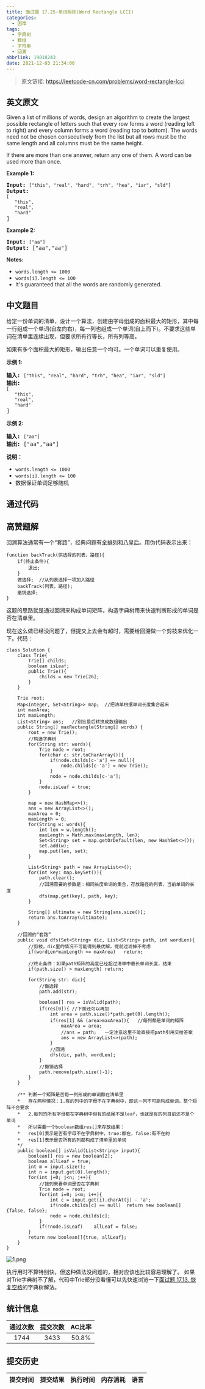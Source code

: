 ```yaml
---
title: 面试题 17.25-单词矩阵(Word Rectangle LCCI)
categories:
  - 困难
tags:
  - 字典树
  - 数组
  - 字符串
  - 回溯
abbrlink: 19018243
date: 2021-12-03 21:34:00
---
```


> 原文链接: https://leetcode-cn.com/problems/word-rectangle-lcci


## 英文原文
<div><p>Given a list of millions of words, design an algorithm to create the largest possible rectangle of letters such that every row forms a word (reading left to right) and every column forms a word (reading top to bottom). The words need not be chosen consecutively from the list but all rows must be the same length and all columns must be the same height.</p>

<p>If there are more than one answer, return any one of them. A word can be used more than once.</p>

<p><strong>Example 1:</strong></p>

<pre>
<strong>Input:</strong> <code>[&quot;this&quot;, &quot;real&quot;, &quot;hard&quot;, &quot;trh&quot;, &quot;hea&quot;, &quot;iar&quot;, &quot;sld&quot;]</code>
<strong>Output:
</strong><code>[
&nbsp;  &quot;this&quot;,
&nbsp;  &quot;real&quot;,
&nbsp;  &quot;hard&quot;</code>
]</pre>

<p><strong>Example 2:</strong></p>

<pre>
<strong>Input:</strong> <code>[&quot;aa&quot;]</code>
<strong>Output: </strong>[&quot;aa&quot;,&quot;aa&quot;]</pre>

<p><strong>Notes: </strong></p>

<ul>
	<li><code>words.length &lt;= 1000</code></li>
	<li><code>words[i].length &lt;= 100</code></li>
	<li>It&#39;s guaranteed that&nbsp;all the words are randomly generated.</li>
</ul>
</div>

## 中文题目
<div><p>给定一份单词的清单，设计一个算法，创建由字母组成的面积最大的矩形，其中每一行组成一个单词(自左向右)，每一列也组成一个单词(自上而下)。不要求这些单词在清单里连续出现，但要求所有行等长，所有列等高。</p>

<p>如果有多个面积最大的矩形，输出任意一个均可。一个单词可以重复使用。</p>

<p><strong>示例 1:</strong></p>

<pre><strong>输入:</strong> <code>[&quot;this&quot;, &quot;real&quot;, &quot;hard&quot;, &quot;trh&quot;, &quot;hea&quot;, &quot;iar&quot;, &quot;sld&quot;]</code>
<strong>输出:
</strong><code>[
&nbsp;  &quot;this&quot;,
&nbsp;  &quot;real&quot;,
&nbsp;  &quot;hard&quot;</code>
]</pre>

<p><strong>示例 2:</strong></p>

<pre><strong>输入:</strong> <code>[&quot;aa&quot;]</code>
<strong>输出: </strong>[&quot;aa&quot;,&quot;aa&quot;]</pre>

<p><strong>说明：</strong></p>

<ul>
	<li><code>words.length &lt;= 1000</code></li>
	<li><code>words[i].length &lt;= 100</code></li>
	<li>数据保证单词足够随机</li>
</ul>
</div>

## 通过代码
<RecoDemo>
</RecoDemo>


## 高赞题解
回溯算法通常有一个“套路”，经典问题有[全排列](https://leetcode-cn.com/problems/permutations/)和[八皇后](https://leetcode-cn.com/problems/eight-queens-lcci/)。用伪代码表示出来：
```
function backTrack(供选择的列表，路径){
    if(终止条件){
        退出;
    }
    做选择;  //从列表选择一项加入路径
    backTrack(列表，路径);
    撤销选择;
}
```
这题的思路就是通过回溯来构成单词矩阵，构造字典树用来快速判断形成的单词是否在清单里。

现在这么做已经没问题了，但提交上去会有超时，需要给回溯做一个剪枝来优化一下。代码：

```
class Solution {
    class Trie{
        Trie[] childs;
        boolean isLeaf;
        public Trie(){
            childs = new Trie[26];
        }
    }

    Trie root;
    Map<Integer, Set<String>> map;  //把清单根据单词长度集合起来
    int maxArea;
    int maxLength;
    List<String> ans;   //别忘最后转换成数组输出
    public String[] maxRectangle(String[] words) {       
        root = new Trie();
        //构造字典树
        for(String str: words){
            Trie node = root;
            for(char c: str.toCharArray()){
                if(node.childs[c-'a'] == null){
                    node.childs[c-'a'] = new Trie();
                }
                node = node.childs[c-'a'];
            }
            node.isLeaf = true;
        }

        map = new HashMap<>();
        ans = new ArrayList<>();
        maxArea = 0;
        maxLength = 0;
        for(String w: words){
            int len = w.length();
            maxLength = Math.max(maxLength, len);
            Set<String> set = map.getOrDefault(len, new HashSet<>());
            set.add(w);
            map.put(len, set);
        }

        List<String> path = new ArrayList<>();
        for(int key: map.keySet()){
            path.clear();
            //回溯需要的参数是：相同长度单词的集合，存放路径的列表，当前单词的长度
            dfs(map.get(key), path, key);
        }

        String[] ultimate = new String[ans.size()];
        return ans.toArray(ultimate);
    }

    //回溯的“套路”
    public void dfs(Set<String> dic, List<String> path, int wordLen){
        //剪枝，dic里的情况不可能得到最优解，提前过滤掉不考虑
        if(wordLen*maxLength <= maxArea)   return;

        //终止条件：如果path矩阵的高度已经超过清单中最长单词长度，结束
        if(path.size() > maxLength) return;

        for(String str: dic){
            //做选择
            path.add(str);

            boolean[] res = isValid(path);
            if(res[0]){ //下面还可以再加
                int area = path.size()*path.get(0).length();
                if(res[1] && (area>maxArea)){   //每列都是单词的矩阵
                    maxArea = area;
                    //ans = path;   一定注意这里不能直接把path引用交给答案
                    ans = new ArrayList<>(path);
                }
                //回溯
                dfs(dic, path, wordLen);
            }
            //撤销选择
            path.remove(path.size()-1);
        }
    }

    /** 判断一个矩阵是否每一列形成的单词都在清单里
    *   存在两种情况：1.有的列中的字母不在字典树中，即这一列不可能构成单词，整个矩阵不合要求
    *   2.每列的所有字母都在字典树中但有的结尾不是leaf，也就是有的列目前还不是个单词
    *   所以需要一个boolean数组res[]来存放结果：
    *   res[0]表示是否有字母不在字典树中，true:都在，false:有不在的
    *   res[1]表示是否所有的列都构成了清单里的单词
    */
    public boolean[] isValid(List<String> input){
        boolean[] res = new boolean[2];
        boolean allLeaf = true;
        int m = input.size();
        int n = input.get(0).length();
        for(int j=0; j<n; j++){
            //按列来看单词是否在字典树
            Trie node = root;
            for(int i=0; i<m; i++){
                int c = input.get(i).charAt(j) - 'a';
                if(node.childs[c] == null)  return new boolean[]{false, false};
                node = node.childs[c];
            }
            if(!node.isLeaf)    allLeaf = false;
        }
        return new boolean[]{true, allLeaf};
    }
}
```
![1.png](../images/word-rectangle-lcci-0.png)

执行用时不算特别快，但这种做法没问题的，相对应该也比较容易理解了。
如果对Trie字典树不了解，代码中Trie部分没看懂可以先快速浏览一下[面试题 17.13. 恢复空格](https://leetcode-cn.com/problems/re-space-lcci/solution/cong-bao-li-ru-shou-you-hua-yi-ji-triezi-dian-shu-/)的字典树解法。






## 统计信息
| 通过次数 | 提交次数 | AC比率 |
| :------: | :------: | :------: |
|    1744    |    3433    |   50.8%   |

## 提交历史
| 提交时间 | 提交结果 | 执行时间 |  内存消耗  | 语言 |
| :------: | :------: | :------: | :--------: | :--------: |
